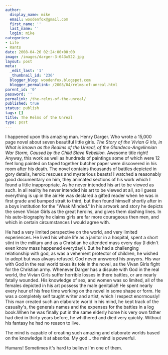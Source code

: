 ```yaml
---
author:
  display_name: mike
  email: woodenfox@gmail.com
  first_name: ''
  last_name: ''
  login: mike
categories:
- Life
- Rants
date: 2008-04-26 02:24:00+00:00
image: /images/darger-3-643x522.jpg
layout: post
meta:
  _edit_last: '1'
  _thumbnail_id: '236'
  blogger_blog: woodenfox.blogspot.com
  blogger_permalink: /2008/04/relms-of-unreal.html
parent_id: '0'
password: ''
permalink: /the-relms-of-the-unreal/
published: true
status: publish
tags: []
title: The Relms of the Unreal
type: post
---
```


I happened upon this amazing man. Henry Darger. Who wrote a 15,000 page novel
about seven beautiful little girls. _The Story of the Vivian G_ _irls, in What
is known as the Realms of the Unreal, of the Glandeco-Angelinnian War Storm,
Caused by the Child Slave Rebellion._ Awesome title right! Anyway, this work
as well as hundreds of paintings some of which were 12 feet long painted on
taped together butcher paper were discovered in his room after his death. The
novel contains thousands of battles depicted in gory details, heroic rescues
and mysterious beasts! I watched a reasonably good documentary on him, they
animated sections of his work which I found a little inappropriate. As he
never intended his art to be viewed as such. In all reality he never intended
his art to be viewed at all, so I guess everything is up in the air.He was
declared a gifted reader when he was in first grade and bumped strait to
third, but then found himself shortly after in a boys institution for the
"Weak Minded." In his artwork and story he depicts the seven Vivian Girls as
the great heroins, and gives them dashing lines. In his auto-biography he
claims girls are far more courageous then men, and which in certain
circumstances I would agree with.

He had a very limited perspective on the world, and very limited experiences.
He lived his whole life as a janitor in a hospital, spent a short stint in the
military and as a Christian he attended mass every day (I didn't even know
mass happened everyday!). But he had a challenging relationship with god, as
was a vehement protector of children, he wished to adopt but was always
refused. God never answered his prayers. His war with God in the real world
takes its tole in the novel, as the Vivan Girls fight for the Christian army.
Whenever Darger has a dispute with God in the real world, the Vivian Girls
suffer horrible losses in there battles, or are nearly fatally wounded. His
knowledge of sex, and women was so limited, all of the females depicted in his
art possess the male genitalia!! He spent nearly every hour of his free time
working on the novel in some shape or form. He was a completely self taught
writer and artist, which I respect enormously!  
This man created such an elaborate world in his mind, he kept track of the
casualty's, the generals names and the expenses for the battles in a log
book.When he was finally put in the same elderly home his very own father had
died in thirty years before, he whithered and died very quickly. Without his
fantasy he had no reason to live.

The mind is capable of creating such amazing and elaborate worlds based on the
knowledge it at absorbs. My god... the mind is powerful.

Humans! Sometimes it's hard to believe I'm one of them.

